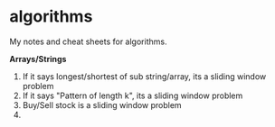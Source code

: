 # algorithms
My notes and cheat sheets for algorithms.

**Arrays/Strings**
1. If it says longest/shortest of sub string/array, its a sliding window problem
2. If it says "Pattern of length k", its a sliding window problem
3. Buy/Sell stock is a sliding window problem
4. 
